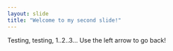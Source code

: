 ```yaml
---
layout: slide
title: "Welcome to my second slide!"
---
```

Testing, testing, 1..2..3...
Use the left arrow to go back!
